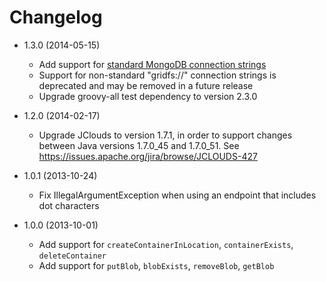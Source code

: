 # Changelog

*   1.3.0 (2014-05-15)
    *   Add support for [standard MongoDB connection strings](http://docs.mongodb.org/manual/reference/connection-string/)
    *   Support for non-standard "gridfs://" connection strings is deprecated and may be removed in a future release
    *   Upgrade groovy-all test dependency to version 2.3.0
    
*   1.2.0 (2014-02-17)
    *   Upgrade JClouds to version 1.7.1, in order to support changes between Java versions 1.7.0_45 and 1.7.0_51.  See https://issues.apache.org/jira/browse/JCLOUDS-427

*   1.0.1 (2013-10-24)
    *   Fix IllegalArgumentException when using an endpoint that includes dot characters

*   1.0.0 (2013-10-01)
    *   Add support for `createContainerInLocation`, `containerExists`, `deleteContainer`
    *   Add support for `putBlob`, `blobExists`, `removeBlob`, `getBlob`
